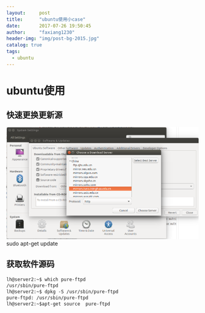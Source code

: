 ```yaml
---
layout:     post
title:      "ubuntu使用小case"
date:       2017-07-26 19:50:45
author:     "faxiang1230"
header-img: "img/post-bg-2015.jpg"
catalog: true
tags:
  - ubuntu
---
```

# ubuntu使用
## 快速更换更新源
![image](../images/ubuntu-apt-source.png)
sudo apt-get update
## 获取软件源码
```
lh@server2:~$ which pure-ftpd
/usr/sbin/pure-ftpd
lh@server2:~$ dpkg -S /usr/sbin/pure-ftpd
pure-ftpd: /usr/sbin/pure-ftpd
lh@server2:~$apt-get source  pure-ftpd
```
